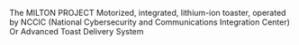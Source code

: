 The MILTON PROJECT
Motorized, integrated, lithium-ion toaster, operated by NCCIC (National Cybersecurity and Communications Integration Center)
Or
Advanced Toast Delivery System
